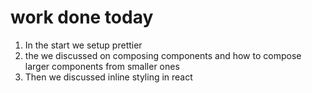 # work done today

1. In the start we setup prettier
2. the we discussed on composing components and how to compose larger components from smaller ones
3. Then we discussed inline styling in react